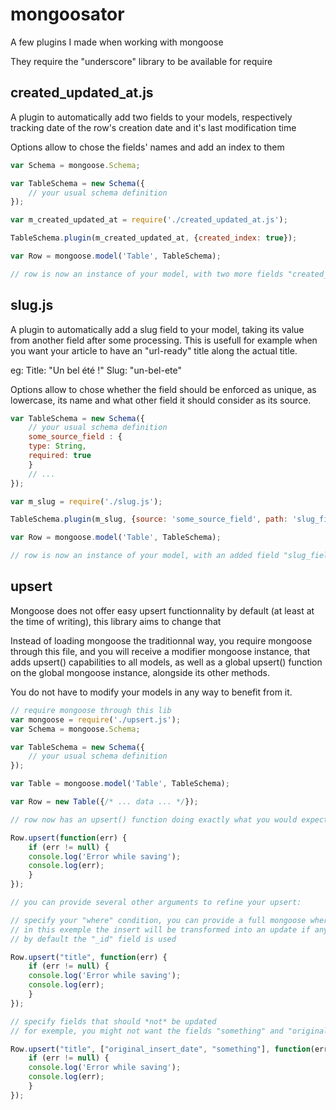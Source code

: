 mongoosator
===========

A few plugins I made when working with mongoose

They require the "underscore" library to be available for require

created_updated_at.js
-------------

A plugin to automatically add two fields to your models, respectively tracking date of the row's creation date and it's last modification time

Options allow to chose the fields' names and add an index to them

```javascript
var Schema = mongoose.Schema;

var TableSchema = new Schema({
    // your usual schema definition
});

var m_created_updated_at = require('./created_updated_at.js');

TableSchema.plugin(m_created_updated_at, {created_index: true});

var Row = mongoose.model('Table', TableSchema);

// row is now an instance of your model, with two more fields "created_at" and "updated_at", of type Date. The "created_at" field will be indexed.
```


slug.js
-------------

A plugin to automatically add a slug field to your model, taking its value from another field after some processing. This is usefull for example when you want your article to have an "url-ready" title along the actual title.

eg:
Title: "Un bel été !"
Slug: "un-bel-ete"

Options allow to chose whether the field should be enforced as unique, as lowercase, its name and what other field it should consider as its source.

```javascript
var TableSchema = new Schema({
    // your usual schema definition
    some_source_field : {
	type: String,
	required: true
    }
    // ...
});

var m_slug = require('./slug.js');

TableSchema.plugin(m_slug, {source: 'some_source_field', path: 'slug_field');

var Row = mongoose.model('Table', TableSchema);

// row is now an instance of your model, with an added field "slug_field" which contains the slug generated from "some_source_field"
```


upsert
-------------

Mongoose does not offer easy upsert functionnality by default (at least at the time of writing), this library aims to change that

Instead of loading mongoose the traditionnal way, you require mongoose through this file, and you will receive a modifier mongoose instance, that adds upsert() capabilities to all models, as well as a global upsert() function on the global mongoose instance, alongside its other methods.

You do not have to modify your models in any way to benefit from it.

```javascript
// require mongoose through this lib
var mongoose = require('./upsert.js');
var Schema = mongoose.Schema;

var TableSchema = new Schema({
    // your usual schema definition
});

var Table = mongoose.model('Table', TableSchema);

var Row = new Table({/* ... data ... */});

// row now has an upsert() function doing exactly what you would expect, either save or update if it already exists

Row.upsert(function(err) {
    if (err != null) {
	console.log('Error while saving');
	console.log(err);
    }
});

// you can provide several other arguments to refine your upsert:

// specify your "where" condition, you can provide a full mongoose where or simply a field name
// in this exemple the insert will be transformed into an update if any other rows has the same value for the field "title"
// by default the "_id" field is used

Row.upsert("title", function(err) {
    if (err != null) {
	console.log('Error while saving');
	console.log(err);
    }
});

// specify fields that should *not* be updated
// for exemple, you might not want the fields "something" and "original_insert_date" to be updated by the upsert

Row.upsert("title", ["original_insert_date", "something"], function(err) {
    if (err != null) {
	console.log('Error while saving');
	console.log(err);
    }
});
```
